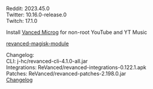 Reddit: 2023.45.0  
Twitter: 10.16.0-release.0  
Twitch: 17.1.0  

Install [Vanced Microg](https://github.com/TeamVanced/VancedMicroG/releases) for non-root YouTube and YT Music  

[revanced-magisk-module](https://github.com/j-hc/revanced-magisk-module)  

Changelog:  
CLI: j-hc/revanced-cli-4.1.0-all.jar  
Integrations: ReVanced/revanced-integrations-0.122.1.apk  
Patches: ReVanced/revanced-patches-2.198.0.jar  
[Changelog](https://github.com/ReVanced/revanced-patches/releases/tag/v2.198.0)  
